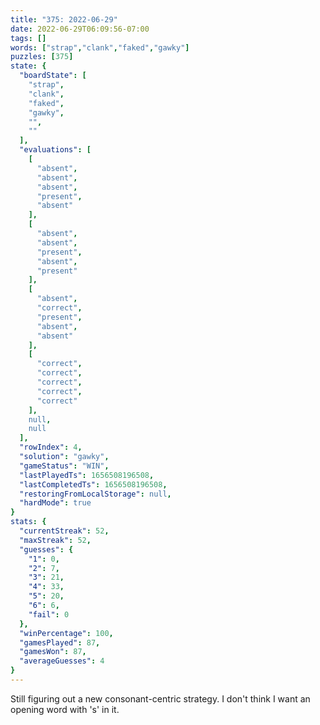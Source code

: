 ```yaml
---
title: "375: 2022-06-29"
date: 2022-06-29T06:09:56-07:00
tags: []
words: ["strap","clank","faked","gawky"]
puzzles: [375]
state: {
  "boardState": [
    "strap",
    "clank",
    "faked",
    "gawky",
    "",
    ""
  ],
  "evaluations": [
    [
      "absent",
      "absent",
      "absent",
      "present",
      "absent"
    ],
    [
      "absent",
      "absent",
      "present",
      "absent",
      "present"
    ],
    [
      "absent",
      "correct",
      "present",
      "absent",
      "absent"
    ],
    [
      "correct",
      "correct",
      "correct",
      "correct",
      "correct"
    ],
    null,
    null
  ],
  "rowIndex": 4,
  "solution": "gawky",
  "gameStatus": "WIN",
  "lastPlayedTs": 1656508196508,
  "lastCompletedTs": 1656508196508,
  "restoringFromLocalStorage": null,
  "hardMode": true
}
stats: {
  "currentStreak": 52,
  "maxStreak": 52,
  "guesses": {
    "1": 0,
    "2": 7,
    "3": 21,
    "4": 33,
    "5": 20,
    "6": 6,
    "fail": 0
  },
  "winPercentage": 100,
  "gamesPlayed": 87,
  "gamesWon": 87,
  "averageGuesses": 4
}
---
```


<!-- more -->
Still figuring out a new consonant-centric strategy. I don't think I want an opening word with 's' in it.
